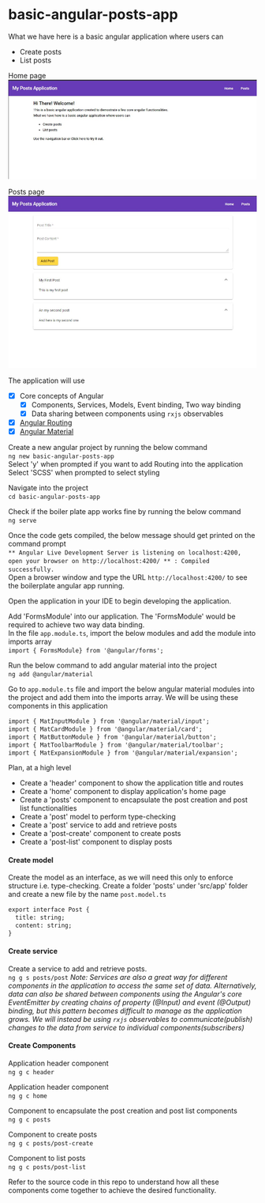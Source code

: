 # basic-angular-posts-app

What we have here is a basic angular application where users can
- Create posts   
- List posts

Home page  
![home-page](/docs/images/home-page.JPG)  

Posts page  
![posts-page](/docs/images/posts-page.JPG)

The application will use
- [x] Core concepts of Angular
	- [x] Components, Services, Models, Event binding, Two way binding
	- [x] Data sharing between components using ```rxjs``` observables
- [x] [Angular Routing](https://angular.io/guide/router)
- [x] [Angular Material](https://material.angular.io/)

Create a new angular project by running the below command  
```ng new basic-angular-posts-app```  
Select 'y' when prompted if you want to add Routing into the application Select 'SCSS' when prompted to select styling

Navigate into the project  
```cd basic-angular-posts-app```

Check if the boiler plate app works fine by running the below command  
```ng serve```

Once the code gets compiled, the below message should get printed on the command prompt  
```** Angular Live Development Server is listening on localhost:4200, open your browser on http://localhost:4200/ ** : Compiled successfully.```  
Open a browser window and type the URL ```http://localhost:4200/``` to see the boilerplate angular app running.

Open the application in your IDE to begin developing the application.  

Add 'FormsModule' into our application. The 'FormsModule' would be required to achieve two way data binding.  
In the file ```app.module.ts```, import the below modules and add the module into imports array  
```import { FormsModule} from '@angular/forms';```

Run the below command to add angular material into the project  
```ng add @angular/material```

Go to ```app.module.ts``` file and import the below angular material modules into the project and add them into the imports array. We will be using these components in this application  
```
import { MatInputModule } from '@angular/material/input';
import { MatCardModule } from '@angular/material/card';
import { MatButtonModule } from '@angular/material/button';
import { MatToolbarModule } from '@angular/material/toolbar';
import { MatExpansionModule } from '@angular/material/expansion';
```  

Plan, at a high level  
- Create a 'header' component to show the application title and routes
- Create a 'home' component to display application's home page
- Create a 'posts' component to encapsulate the post creation and post list functionalities
- Create a 'post' model to perform type-checking
- Create a 'post' service to add and retrieve posts
- Create a 'post-create' component to create posts
- Create a 'post-list' component to display posts


#### Create model ####
Create the model as an interface, as we will need this only to enforce structure i.e. type-checking. 
Create a folder 'posts' under 'src/app' folder and create a new file by the name ```post.model.ts```  
```
export interface Post {
  title: string;
  content: string;
}
```

#### Create service ####
Create a service to add and retrieve posts.   
```ng g s posts/post```
_*Note:* Services are also a great way for different components in the application to access the same set of data. Alternatively, data can also be shared between components using the Angular's core EventEmitter by creating chains of property (@Input) and event (@Output) binding, but this pattern becomes difficult to manage as the application grows.
We will instead be using ```rxjs``` observables to communicate(publish) changes to the data from service to individual components(subscribers)_

#### Create Components ####

Application header component  
```ng g c header```

Application header component  
```ng g c home```

Component to encapsulate the post creation and post list components  
```ng g c posts```

Component to create posts  
```ng g c posts/post-create```

Component to list posts  
```ng g c posts/post-list```

Refer to the source code in this repo to understand how all these components come together to achieve the desired functionality.

